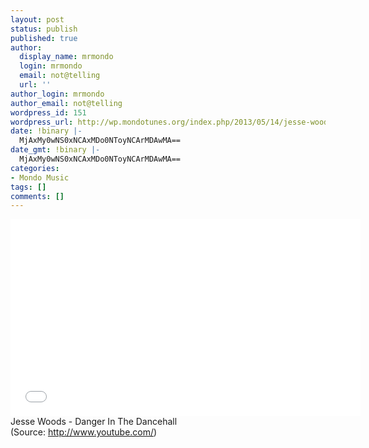 ```yaml
---
layout: post
status: publish
published: true
author:
  display_name: mrmondo
  login: mrmondo
  email: not@telling
  url: ''
author_login: mrmondo
author_email: not@telling
wordpress_id: 151
wordpress_url: http://wp.mondotunes.org/index.php/2013/05/14/jesse-woods-danger-in-the-dancehall/
date: !binary |-
  MjAxMy0wNS0xNCAxMDo0NToyNCArMDAwMA==
date_gmt: !binary |-
  MjAxMy0wNS0xNCAxMDo0NToyNCArMDAwMA==
categories:
- Mondo Music
tags: []
comments: []
---
```

<iframe width="560" height="315" src="//www.youtube.com/embed/kykArwBj3Q0" frameborder="0"> </iframe>
Jesse Woods - Danger In The Dancehall
<div class="attribution">(<span>Source:</span> <a href="http://www.youtube.com/">http://www.youtube.com/</a>)</div>
